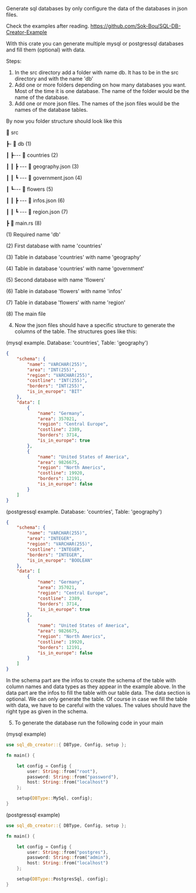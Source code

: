 Generate sql databases by only configure the data of the databases in json files.

Check the examples after reading.
https://github.com/Sok-Bou/SQL-DB-Creator-Example

With this crate you can generate multiple mysql or postgressql databases and fill 
them (optional) with data.

Steps:
1. In the src directory add a folder with name db. It has to be in the src directory and with the 
name 'db'
2. Add one or more folders depending on how many databases you want. Most of the time it is one
database. The name of the folder would be the name of the database.
3. Add one or more json files. The names of the json files would be the names of the database tables.

By now you folder structure should look like this

📂  src

 ┣- 📂  db  (1)

 ┃ ┣--- 📂 countries  (2)   

 ┃ ┃ ┣ --- 📜  geography.json  (3)     

 ┃ ┃ ┗ --- 📜  government.json  (4)

 ┃ ┗--- 📂  flowers  (5)

 ┃ ┃ ┣ --- 📜  infos.json  (6)

 ┃ ┃ ┗ --- 📜  region.json  (7)

 ┣ 📜  main.rs  (8)



(1) Required name 'db'

(2) First database with name 'countries'

(3) Table in database 'countries' with name 'geography'

(4) Table in database 'countries' with name 'government'

(5) Second database with name 'flowers'

(6) Table in database 'flowers' with name 'infos'

(7) Table in database 'flowers' with name 'region'

(8) The main file

4. Now the json files should have a specific structure to generate the columns of the table. The 
structures goes like this:

(mysql example. Database: 'countries', Table: 'geography')

```json
{
    "schema": {
        "name": "VARCHAR(255)",
        "area": "INT(255)",
        "region": "VARCHAR(255)",
        "costline": "INT(255)",
        "borders": "INT(255)",
        "is_in_europe": "BIT"
    },
    "data": [
        {
            "name": "Germany",
            "area": 357021,
            "region": "Central Europe",
            "costline": 2389,
            "borders": 3714,
            "is_in_europe": true
        },
        {
            "name": "United States of America",
            "area": 9826675,
            "region": "North Americs",
            "costline": 19920,
            "borders": 12191,
            "is_in_europe": false
        }
    ]
}
```

(postgressql example. Database: 'countries', Table: 'geography')

```json
{
    "schema": {
        "name": "VARCHAR(255)",
        "area": "INTEGER",
        "region": "VARCHAR(255)",
        "costline": "INTEGER",
        "borders": "INTEGER",
        "is_in_europe": "BOOLEAN"
    },
    "data": [
        {
            "name": "Germany",
            "area": 357021,
            "region": "Central Europe",
            "costline": 2389,
            "borders": 3714,
            "is_in_europe": true
        },
        {
            "name": "United States of America",
            "area": 9826675,
            "region": "North Americs",
            "costline": 19920,
            "borders": 12191,
            "is_in_europe": false
        }
    ]
}
```

In the schema part are the infos to create the schema of the table with column names and data types as they appear in the example above.
In the data part are the infos to fill the table with our table data.
The data section is optional. We can only generate the table. Of course in case we fill the table with data, we have to be careful with the values.
The values should have the right type as given in the schema.

5. To generate the database run the following code in your main

(mysql example)

```rust
use sql_db_creator::{ DBType, Config, setup };

fn main() {

    let config = Config {
        user: String::from("root"),
        password: String::from("password"),
        host: String::from("localhost")
    };

    setup(DBType::MySql, config);
}
```

(postgressql example)

```rust
use sql_db_creator::{ DBType, Config, setup };

fn main() {

    let config = Config {
        user: String::from("postgres"),
        password: String::from("admin"),
        host: String::from("localhost")
    };

    setup(DBType::PostgresSql, config);
}
```